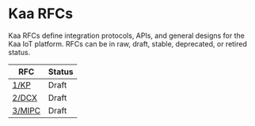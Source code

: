 # Kaa RFCs

Kaa RFCs define integration protocols, APIs, and general designs for the Kaa IoT platform.
RFCs can be in raw, draft, stable, deprecated, or retired status.

| RFC                                               | Status |
|---------------------------------------------------|--------|
| [1/KP](0001-kaa-protocol/README.md)               | Draft  |
| [2/DCX](0002-data-collection-extension/README.md) | Draft  |
| [3/MIPC](0003-messaging-ipc/README.md)            | Draft  |
